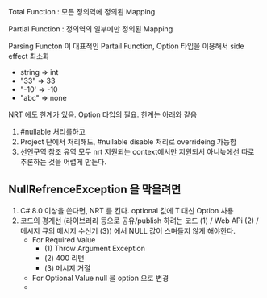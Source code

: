﻿Total Function : 모든 정의역에 정의된 Mapping

Partial Function : 정의역의 일부에만 정의된 Mapping


Parsing Functon 이 대표적인 Partail Function, Option 타입을 이용해서 side effect 최소화

- string => int
- "33" => 33
- "-10' => -10
- "abc" => none


NRT 에도 한계가 있음. Option 타입의 필요. 한계는 아래와 같음

1. #nullable 처리를하고
2. Project 단에서 처리해도, #nullable disable 처리로 overrideing 가능함
3. 선언구역 참조 유역 모두 nrt 지원되는 context에서만 지원되서 아니녻에선 따로 추론하는 것을 어렵게 만든다.


## NullRefrenceException 을 막을려면

1. C# 8.0 이상을 쓴다면, NRT 를 킨다. optional 값에 T 대신 Option<T> 사용
2. 코드의 경계선 (라이브러리 등으로 공유/publish 하려는 코드 (1) / Web APi (2) / 메시지 큐의 메시지 수신기 (3)) 에서 NULL 값이 스며들지 않게 해야한다.
    - For Required Value
      - (1) Throw Argument Exception
      - (2) 400 리턴
      - (3) 메시지 거절
    - For Optional Value
        null 을 option 으로 변경
    - 
